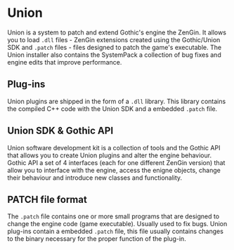 # Union
Union is a system to patch and extend Gothic's engine the ZenGin. It allows you to load `.dll` files - ZenGin extensions created using the Gothic/Union SDK and `.patch` files - files designed to patch the game's executable. The Union installer also contains the SystemPack a collection of bug fixes and engine edits that improve performance.

## Plug-ins
Union plugins are shipped in the form of a `.dll` library. This library contains the compiled C++ code with the Union SDK and a embedded `.patch` file.

## Union SDK & Gothic API
Union software development kit is a collection of tools and the Gothic API that allows you to create Union plugins and alter the engine behaviour.  
Gothic API a set of 4 interfaces (each for one different ZenGin version) that allow you to interface with the engine, access the enigne objects, change their behaviour and introduce new classes and functionality.

## PATCH file format
The `.patch` file contains one or more small programs that are designed to change the engine code (game executable). Usually used to fix bugs. Union plug-ins contain a embedded `.patch` file, this file usually contains changes to the binary necessary for the proper function of the plug-in.